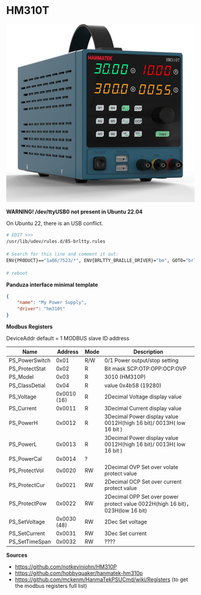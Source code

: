 # HM310T

![HM310T](hm310t.jpg ':size=500')

**WARNING! /dev/ttyUSB0 not present in Ubuntu 22.04**

On Ubuntu 22, there is an USB conflict.

```bash
# EDIT >>> 
/usr/lib/udev/rules.d/85-brltty.rules

# Search for this line and comment it out:
ENV{PRODUCT}=="1a86/7523/*", ENV{BRLTTY_BRAILLE_DRIVER}="bm", GOTO="brltty_usb_run"

# reboot
```

**Panduza interface minimal template**

```json
{
    "name": "My Power Supply",
    "driver": "hm310t"
}
```

**Modbus Registers**

DeviceAddr default = 1 MODBUS slave ID address

| Name           | Address     | Mode | Description                                                                    |
| -------------- | ----------- | ---- | ------------------------------------------------------------------------------ |
| PS_PowerSwitch | 0x01        | R/W  | 0/1  Power output/stop setting                                                 |
| PS_ProtectStat | 0x02        | R    | Bit mask  SCP:OTP:OPP:OCP:OVP                                                  |
| PS_Model       | 0x03        | R    | 3010 (HM310P)                                                                  |
| PS_ClassDetial | 0x04        | R    | value 0x4b58 (19280)                                                           |
| PS_Voltage     | 0x0010 (16) | R    | 2Decimal Voltage display value                                                 |
| PS_Current     | 0x0011      | R    | 3Decimal Current display value                                                 |
| PS_PowerH      | 0x0012      | R    | 3Decimal Power display value 0012H(high 16 bit)/ 0013H( low 16 bit )           |
| PS_PowerL      | 0x0013      | R    | 3Decimal Power display value 0012H(high 16 bit)/ 0013H( low 16 bit )           |
| PS_PowerCal    | 0x0014      | ?    |                                                                                |
| PS_ProtectVol  | 0x0020      | RW   | 2Decimal OVP Set over volate protect value                                     |
| PS_ProtectCur  | 0x0021      | RW   | 2Decimal OCP Set over current protect value                                    |
| PS_ProtectPow  | 0x0022      | RW   | 2Decimal OPP Set over power protect value 0022H(high 16 bit)，023H(low 16 bit) |
| PS_SetVoltage  | 0x0030 (48) | RW   | 2Dec Set voltage                                                               |
| PS_SetCurrent  | 0x0031      | RW   | 3Dec Set current                                                               |
| PS_SetTimeSpan | 0x0032      | RW   | ????                                                                           |

<!-- 
  - Bit mask (OCP 0x02/OVP 0x01) Ptotect status<p>SCP:OTP:OPP:OCP:OVP<p>OVP：Over voltage protection<p>OCP：Over current protection<p>OPP：Over power protection<p>OTP：Over tempreture protection<p>SCP：short-circuit protection                          -->

<!-- 
PS_Decimals   | 0x0005      | R | Value 0x233 <p>Note 2: Decimal point digit capacity information as follow:<p>  voltage current power decimal point digit capacity <p>Dat=ShowPN /((2<<8)/(3<<4)/(3<<0)) =>0.00V 0.000A 0.000W <p> For example when read:0x0233 (563) <p>mean that voltage 2 decimal,current 3 decimal,power 3 decimal.<p>
PS_PowerStat | 0x8801 | ? |
PS_defaultShow | 0x8802 |? |
PS_SCP | 0x8803  |? |
PS_Buzzer | 0x8804  |RW | Buzzer enablement 
PS_Device | 0x9999        | R/W | Set communication address - SlaveID : 1 default  |
PS_SDTime | 0xCCCC |? |
PS_UL | 0xC110        |?     | 11d / xC111 = 1 |
PS_UH | 0xC11E        | ?    | 3200d / xC11F = 1 |
PS_IL | 0xC120          |?   | 21 / xC121=1  |
PS_IH | 0xC12E           |?  | 10100/ xC12F=1 |
PSM_Voltage | 0x1000 |RW
PSM_Current | 0x1001  |RW
PSM_TimeSpan | 0x1002 |R?
PSM_Enable | 0x1003 | ?
PSM_NextOffset | 0x10 |?-->

**Sources**

- https://github.com/notkevinjohn/HM310P
- https://github.com/hobbyquaker/hanmatek-hm310p
- https://github.com/mckenm/HanmaTekPSUCmd/wiki/Registers (to get the modbus registers full list)


